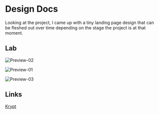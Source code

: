 # Design Docs

Looking at the project, I came up with a tiny landing page design that can be fleshed out over time depending on the stage the project is at that moment. 

## Lab
![Preview-02](https://github.com/OxMarco/crypto-card/assets/66284362/16a0d5b0-f2ff-422e-8266-8c8a9c975030)

![Preview-01](https://github.com/OxMarco/crypto-card/assets/66284362/5f3b68ae-4128-45ea-817f-1ddeeceee8f2)

![Preview-03](https://github.com/OxMarco/crypto-card/assets/66284362/b3d49d55-16d5-4866-88e3-73e013c7a7e5)


## Links
[Krypt](https://www.figma.com/file/DLRvRGtnFa64yT6YHAlut7/Krypt?type=design&node-id=26%3A1335&mode=design&t=XwBa0bLsf7MEFik1-1)